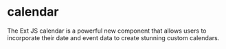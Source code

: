 # calendar 

The Ext JS calendar is a powerful new component that allows users to incorporate their date and event data to create stunning custom calendars.

